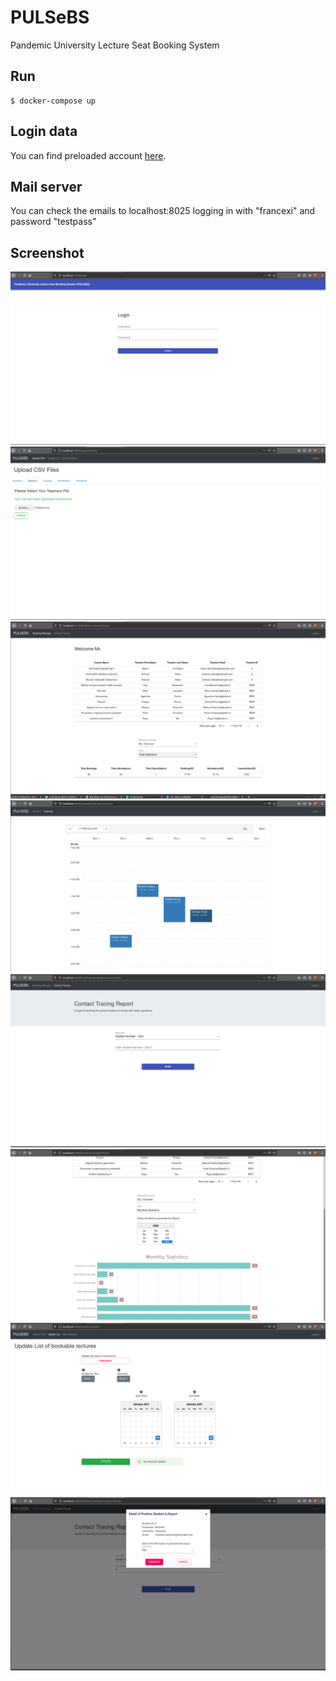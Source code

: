 # PULSeBS
Pandemic University Lecture Seat Booking System

## Run
	$ docker-compose up

## Login data
You can find preloaded account [here](./server/README.md).

## Mail server
You can check the emails to localhost:8025 logging in with "francexi" and password "testpass"

## Screenshot
![LoginPage](PICs/logInPage.png)
![UploadFiles](PICs/UploadFiles.png)
![BookinManager](PICs/BookinManager.png)
![Calendar](PICs/Calendar.png)
![ContactTracing](PICs/ContactTracing.png)
![MonthlyStatistics](PICs/MonthlyStatistics.png)
![UpdateLectureList](PICs/UpdateLectureList.png)
![StudentsDetails](PICs/StudentsDetails.png)
